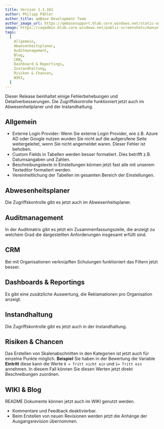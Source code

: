 ```yaml
---
title: Version 1.1.161
author: Philipp Pähler
author_title: qmBase Development Team
author_image_url: https://qmbasesupport.blob.core.windows.net/static-assets/img/persons/paehler_round.png
image: https://caqadmin.blob.core.windows.net/public-screenshots/manual-screenshots/IdeaCategoryTemplate%202021-10-21%20151116.png
tags:
  [
    Allgemein,
    Abwesenheitsplaner,
    Auditmanagement,
    Blog,
    CRM,
    Dashboard & Reportings,
    Instandhaltung,
    Risiken & Chancen,
    WIKI,
  ]
---
```


Dieser Release beinhaltet einige Fehlerbehebungen und Detailverbesserungen. Die Zugriffskontrolle funktioniert jetzt auch im Abwesenheitplaner und der Instandhaltung.

<!--truncate-->

## Allgemein

- Externe Login Provider: Wenn Sie externe Login Provider, wie z.B. Azure AD oder Google nutzen wurden Sie nicht auf die aufgerufene Seite weitergeleitet, wenn Sie nicht angemeldet waren. Dieser Fehler ist behoben.
- Custom Fields in Tabellen werden besser formatiert. Dies betrifft z.B. Datumsangaben und Zahlen.
- Beschreibungstexte in Einstellungen können jetzt fast alle mit unserem Texteditor formatiert werden.
- Vereinheitlichung der Tabellen im gesamten Bereich der Einstellungen.

## Abwesenheitsplaner

Die Zugriffskontrolle gibt es jetzt auch im Abwesenheitsplaner.

## Auditmanagement

In der Auditmatrix gibt es jetzt ein Zusammenfassungszeile, die anzeigt zu welchem Grad die dargestellten Anforderungen insgesamt erfüllt sind.

## CRM

Bei mit Organisationen verknüpften Schulungen funktioniert das Filtern jetzt besser.

## Dashboards & Reportings

Es gibt eine zusätzliche Auswertung, die Reklamationen pro Organisation anzeigt.

## Instandhaltung

Die Zugriffskontrolle gibt es jetzt auch in der Instandhaltung.

## Risiken & Chancen

Das Erstellen von Skalenabschnitten in den Kategorien ist jetzt auch für einzelne Punkte möglich.
**Beispiel** Sie haben in der Bewertung die Variable **Eintritt** diese kann die Werte <code>0 = Tritt nicht ein</code> und <code>1= Tritt ein</code> annehmen.
In diesem Fall können Sie diesen Werten jetzt direkt Beschreibungen zuordnen.

## WIKI & Blog

README Dokumente können jetzt auch im WIKI genutzt werden.

- Kommentare und Feedback deaktivierbar.
- Beim Erstellen von neuen Revisionen werden jetzt die Anhänge der Ausgangsrevision übernommen.
